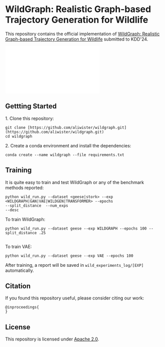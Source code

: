 # WildGraph: Realistic Graph-based Trajectory Generation for Wildlife
This repository contains the official implementation of [WildGraph: Realistic Graph-based Trajectory Generation for Wildlife]() submitted to KDD'24.

![](assets/wilgraph.pdf)




## Gettting Started

1\. Clone this repository:
```
git clone [https://github.com/aliwister/wildgraph.git](https://github.com/aliwister/wildgraph.git)
cd wildgraph
```

2\. Create a conda environment and install the dependencies:
```
conda create --name wildgraph --file requirements.txt
```

## Training

It is quite easy to train and test WildGraph or any of the benchmark methods reported:

<code>python wild_run.py --dataset <geese|stork> --exp <WILDGRAPH|GAN|VAE|WILDGEN|TRANSFORMER> --epochs <epochs> --split_distance <r> --num_exps <number of experiments to average> --desc <a general description></code>


To train WildGraph:
```
python wild_run.py --dataset geese --exp WILDGRAPH --epochs 100 --split_distance .25


```

To train VAE:
```
python wild_run.py --dataset geese --exp VAE --epochs 100 
```

After training, a report will be saved in `wild_experiments_log/[EXP]` automatically.


## Citation

If you found this repository useful, please consider citing our work:

```
@inproceedings{
}
```

## License

This repository is licensed under [Apache 2.0](LICENSE).

